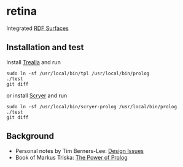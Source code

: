# retina

Integrated [RDF Surfaces](https://w3c-cg.github.io/rdfsurfaces/)

## Installation and test

Install [Trealla](https://github.com/trealla-prolog/trealla#building) and run
```
sudo ln -sf /usr/local/bin/tpl /usr/local/bin/prolog
./test
git diff
```
or install [Scryer](https://github.com/mthom/scryer-prolog#installing-scryer-prolog) and run
```
sudo ln -sf /usr/local/bin/scryer-prolog /usr/local/bin/prolog
./test
git diff
```

## Background

- Personal notes by Tim Berners-Lee: [Design Issues](https://www.w3.org/DesignIssues/)
- Book of Markus Triska: [The Power of Prolog](https://www.metalevel.at/prolog)
